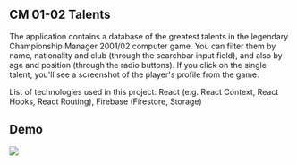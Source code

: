 ## CM 01-02 Talents

The application contains a database of the greatest talents in the legendary Championship Manager 2001/02 computer game. You can filter them by name, nationality and club (through the searchbar input field), and also by age and position (through the radio buttons). If you click on the single talent, you'll see a screenshot of the player's profile from the game.

List of technologies used in this project: React (e.g. React Context, React Hooks, React Routing), Firebase (Firestore, Storage)

## Demo

![](demo.gif)

